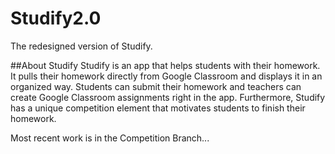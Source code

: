 # Studify2.0 
The redesigned version of Studify.

##About Studify
Studify is an app that helps students with their homework. It pulls their homework directly from Google Classroom and displays it in an organized way. Students can submit their homework and teachers can create Google Classroom assignments right in the app. Furthermore, Studify has a unique competition element that motivates students to finish their homework. 

Most recent work is in the Competition Branch...

